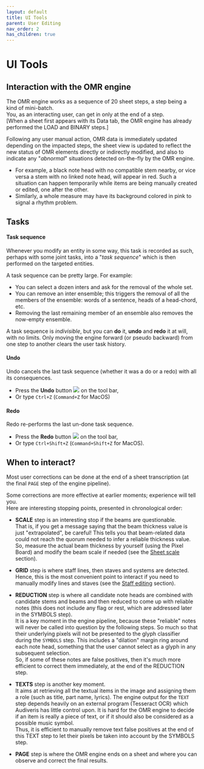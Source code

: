 ```yaml
---
layout: default
title: UI Tools
parent: User Editing
nav_order: 2
has_children: true
---
```

# UI Tools

## Interaction with the OMR engine

The OMR engine works as a sequence of 20 sheet steps, a step being a kind of mini-batch.  
You, as an interacting user, can get in only at the end of a step.  
[When a sheet first appears with its Data tab, the OMR engine has already performed the LOAD and
BINARY steps.]

Following any user manual action, OMR data is immediately updated depending on the impacted
steps, the sheet view is updated to reflect the new status of OMR elements directly or
indirectly modified, and also to indicate any "_abnormal_" situations detected on-the-fly by
the OMR engine.
* For example, a black note head with no compatible stem nearby, or vice versa a stem with no
  linked note head, will appear in red.
  Such a situation can happen temporarily while items are being manually created or edited,
  one after the other.
* Similarly, a whole measure may have its background colored in pink to signal a rhythm problem.

## Tasks

#### Task sequence

Whenever you modify an entity in some way, this task is recorded as such, perhaps with some
joint tasks, into a "_task sequence_" which is then performed on the targeted entities.

A task sequence can be pretty large. For example:

*   You can select a dozen inters and ask for the removal of the whole set.
*   You can remove an inter ensemble; this triggers the removal of all the
members of the ensemble: words of a sentence, heads of a head-chord, etc.
*   Removing the last remaining member of an ensemble also removes the now-empty ensemble.

A task sequence is _indivisible_, but you can **do** it, **undo** and **redo** it at will,
with no limits.
Only moving the engine forward (or pseudo backward) from one step to another clears the user
task history.


#### Undo

Undo cancels the last task sequence (whether it was a do or a redo) with all its consequences.

*   Press the **Undo** button ![](../assets/images/undo.png) on the tool bar,
*   Or type `Ctrl+Z` (`Command+Z` for MacOS)

#### Redo

Redo re-performs the last un-done task sequence.

*   Press the **Redo** button ![](../assets/images/redo.png) on the tool bar,
*   Or type `Ctrl+Shift+Z` (`Command+Shift+Z` for MacOS).

## When to interact?

Most user corrections can be done at the end of a sheet transcription
(at the final `PAGE` step of the engine pipeline).

Some corrections are more effective at earlier moments; experience will tell you.  
Here are interesting stopping points, presented in chronological order:

* **SCALE** step is an interesting stop if the beams are questionable.  
That is, if you get a message saying that the beam thickness value is just "extrapolated", be careful!
This tells you that beam-related data could not reach the quorum needed to infer a reliable
thickness value.  
So, measure the actual beam thickness by yourself (using the Pixel Board) and modify the beam scale
if needed (see the [Sheet scale](../main/sheet_scale.md) section).

* **GRID** step is where staff lines, then staves and systems are detected.  
Hence, this is the most convenient point to interact if you need to manually modify lines
and staves (see the [Staff editing](staff_editor.md) section).

* **REDUCTION** step is where all candidate note heads are combined with candidate stems and
beams and then reduced to come up with reliable notes (this does not include any flag or rest,
which are addressed later in the SYMBOLS step).  
It is a key moment in the engine pipeline, because these "reliable" notes will never be called into
question by the following steps.
So much so that their underlying pixels will not be presented to the glyph classifier during the
`SYMBOLS` step.
This includes a "dilation" margin ring around each note head, something that the user cannot select
as a glyph in any subsequent selection.  
So, if some of these notes are false positives, then it's much more efficient to correct them
immediately, at the end of the REDUCTION step.

* **TEXTS** step is another key moment.  
It aims at retrieving all the textual items in the image and assigning them a role (such as title,
part name, lyrics).
The engine output for the `TEXT` step depends heavily on an external program (Tesseract OCR) 
which Audiveris has little control upon.
It is hard for the OMR engine to decide if an item is really a piece of text, or if it should also
be considered as a possible music symbol.  
Thus, it is efficient to manually remove text false positives at the end of this TEXT step to let
their pixels be taken into account by the SYMBOLS step.

* **PAGE** step is where the OMR engine ends on a sheet and where you can observe and correct the
final results.

